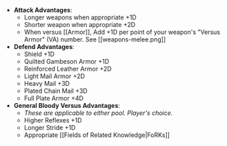 - **Attack Advantages**: 
	- Longer weapons when appropriate +1D
	- Shorter weapon when appropriate +2D
	- When versus [[Armor]], Add +1D per point of your weapon's "Versus Armor" (VA) number. See [[weapons-melee.png]]
- **Defend Advantages**: 
	- Shield +1D
	- Quilted Gambeson Armor +1D
	- Reinforced Leather Armor +2D
	- Light Mail Armor +2D
	- Heavy Mail +3D
	- Plated Chain Mail +3D
	- Full Plate Armor +4D
- **General Bloody Versus Advantages**:
	- *These are applicable to either pool. Player's choice.* 
	- Higher Reflexes +1D
	- Longer Stride +1D
	- Appropriate [[Fields of Related Knowledge|FoRKs]] 